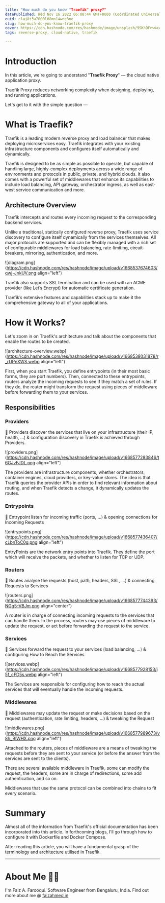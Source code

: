 ```yaml
---
title: "How much do you know "Traefik" proxy?"
datePublished: Wed Nov 16 2022 06:08:44 GMT+0000 (Coordinated Universal Time)
cuid: claj8t5w7000l08mn14wnc3ne
slug: how-much-do-you-know-traefik-proxy
cover: https://cdn.hashnode.com/res/hashnode/image/unsplash/9SKhDFnw4c4/upload/v1668579645748/JHn3zR6RA.jpeg
tags: reverse-proxy, cloud-native, traefik

---
```


# Introduction

In this article, we're going to understand "**Traefik Proxy**" — the cloud native application proxy. 

Traefik Proxy reduces networking complexity when designing, deploying, and running applications.

Let's get to it with the simple question —

# What is Traefik?

Traefik is a leading modern reverse proxy and load balancer that makes deploying microservices easy. Traefik integrates with your existing infrastructure components and configures itself automatically and dynamically.

Traefik is designed to be as simple as possible to operate, but capable of handling large, highly-complex deployments across a wide range of environments and protocols in public, private, and hybrid clouds. It also comes with a powerful set of middlewares that enhance its capabilities to include load balancing, API gateway, orchestrator ingress, as well as east-west service communication and more.

## Architecture Overview

Traefik intercepts and routes every incoming request to the corresponding backend services.

Unlike a traditional, statically configured reverse proxy, Traefik uses service discovery to configure itself dynamically from the services themselves. All major protocols are supported and can be flexibly managed with a rich set of configurable middlewares for load balancing, rate-limiting, circuit-breakers, mirroring, authentication, and more.

![diagram.png](https://cdn.hashnode.com/res/hashnode/image/upload/v1668537674603/qwj-JnkUV.png align="left")

Traefik also supports SSL termination and can be used with an ACME provider (like Let’s Encrypt) for automatic certificate generation.

Traefik’s extensive features and capabilities stack up to make it the comprehensive gateway to all of your applications.

# How it Works?

Let's zoom in on Traefik's architecture and talk about the components that enable the routes to be created.

![architecture-overview.webp](https://cdn.hashnode.com/res/hashnode/image/upload/v1668538031878/r_rUPeXWS.webp align="left")

First, when you start Traefik, you define entrypoints (in their most basic forms, they are port numbers). Then, connected to these entrypoints, routers analyze the incoming requests to see if they match a set of rules. If they do, the router might transform the request using pieces of middleware before forwarding them to your services.

## Responsibilities

### Providers

📑 Providers discover the services that live on your infrastructure (their IP, health, ...) & configuration discovery in Traefik is achieved through Providers.

![providers.png](https://cdn.hashnode.com/res/hashnode/image/upload/v1668577283846/t6GJvFJDL.png align="left")

The providers are infrastructure components, whether orchestrators, container engines, cloud providers, or key-value stores. The idea is that Traefik queries the provider APIs in order to find relevant information about routing, and when Traefik detects a change, it dynamically updates the routes.

### Entrypoints

📑 Entrypoint listen for incoming traffic (ports, ...) & opening connections for Incoming Requests

![entrypoints.png](https://cdn.hashnode.com/res/hashnode/image/upload/v1668577436407/cLbnToC0g.png align="left")

EntryPoints are the network entry points into Traefik. They define the port which will receive the packets, and whether to listen for TCP or UDP.

### Routers

📑 Routes analyse the requests (host, path, headers, SSL, ...) & connecting Requests to Services

![routers.png](https://cdn.hashnode.com/res/hashnode/image/upload/v1668577744393/NGg5-VBJm.png align="center")

A router is in charge of connecting incoming requests to the services that can handle them. In the process, routers may use pieces of middleware to update the request, or act before forwarding the request to the service.

### Services 

📑 Services forward the request to your services (load balancing, ...) & configuring How to Reach the Services

![services.webp](https://cdn.hashnode.com/res/hashnode/image/upload/v1668577928153/j5f_cFD5s.webp align="left")

The Services are responsible for configuring how to reach the actual services that will eventually handle the incoming requests.

### Middlewares

📑 Middlewares may update the request or make decisions based on the request (authentication, rate limiting, headers, ...) & tweaking the Request

![middlewares.png](https://cdn.hashnode.com/res/hashnode/image/upload/v1668577989673/v8h_BlWHX.png align="left")

Attached to the routers, pieces of middleware are a means of tweaking the requests before they are sent to your service (or before the answer from the services are sent to the clients).

There are several available middleware in Traefik, some can modify the request, the headers, some are in charge of redirections, some add authentication, and so on.

Middlewares that use the same protocol can be combined into chains to fit every scenario.

# Summary

Almost all of the information from Traefik's official documentation has been incorporated into this article. In forthcoming blogs, I'll go through how to configure it with Dockerfile and Docker Compose.

After reading this article, you will have a fundamental grasp of the terminology and architecture utilised in Traefik.

- - -

# About Me 👨‍💻

I'm Faiz A. Farooqui. Software Engineer from Bengaluru, India. Find out more about me @ [faizahmed.in](https://faizahmed.in)